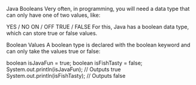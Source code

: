 Java Booleans
Very often, in programming, you will need a data type that can only have one of two values, like:

YES / NO
ON / OFF
TRUE / FALSE
For this, Java has a boolean data type, which can store true or false values.

Boolean Values
A boolean type is declared with the boolean keyword and can only take the values true or false:

boolean isJavaFun = true;
boolean isFishTasty = false;
System.out.println(isJavaFun);     // Outputs true
System.out.println(isFishTasty);   // Outputs false